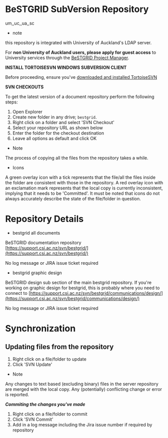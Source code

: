 # BeSTGRID SubVersion Repository

um,,uc,,ua,,sc

- note

this repository is integrated with University of Auckland's LDAP server.

For **non University of Auckland users, please apply for guest access** to University services through the [BeSTGRID Project Manager](nickdjonesbestgridorg.md).

**INSTALL TORTOISESVN WINDOWS SUBVERSION CLIENT**

Before proceeding, ensure you've [downloaded and installed TortoiseSVN](bestgrid-tortoisesvn.md)

**SVN CHECKOUTS**

To get the latest version of a document repository perform the following steps:

1. Open Explorer
2. Create new folder in any drive; `bestgrid`.
3. Right click on a folder and select 'SVN Checkout'
4. Select your repository URL as shown below
5. Enter the folder for the checkout destination
6. Leave all options as default and click OK

- Note

The process of copying all the files from the repository takes a while.
- Icons

A green overlay icon with a tick represents that the file/all the files inside the folder are consistent with those in the repository. A red overlay icon with an exclamation mark represents that the local copy is currently inconsistent, implying that it needs to be 'Committed'. It must be noted that icons do not always accurately describe the state of the file/folder in question.

# Repository Details

- bestgrid all documents

BeSTGRID documentation repository [https://support.csi.ac.nz/svn/bestgrid/](https://support.csi.ac.nz/svn/bestgrid/)

No log message or JIRA issue ticket required

- bestgrid graphic design

BeSTGRID design sub section of the main bestgrid repository. If you're working on graphic design for bestgrid, this is probably where you need to connect to [https://support.csi.ac.nz/svn/bestgrid/communications/design/](https://support.csi.ac.nz/svn/bestgrid/communications/design/)

No log message or JIRA issue ticket required

# Synchronization

## Updating files from the repository

1. Right click on a file/folder to update
2. Click 'SVN Update'

- Note

Any changes to text based (excluding binary) files in the server repository are merged with the local copy. Any (potentially) conflicting change or error is reported.

***Commiting the changes you've made***

1. Right click on a file/folder to commit
2. Click 'SVN Commit'
3. Add in a log message including the Jira issue number if required by repository
